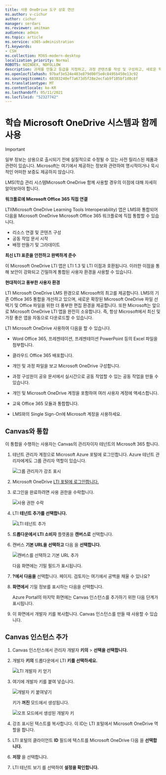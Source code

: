 ```yaml
---
title: 사용 OneDrive 도구 상호 연산
ms.author: v-cichur
author: cichur
manager: serdars
ms.reviewer: amitman
audience: admin
ms.topic: article
ms.service: o365-administration
f1.keywords:
- CSH
ms.collection: M365-modern-desktop
localization_priority: Normal
ROBOTS: NOINDEX, NOFOLLOW
description: 과제를 만들고 등급을 지정하고, 과정 콘텐츠를 작성 및 구성하고, 새로운 학습 도구 상호 OneDrive 앱을 사용하여 실시간으로 파일을 공동으로 작업합니다.
ms.openlocfilehash: 97baf3e524e483e879d00f5e0c8495b450e13c92
ms.sourcegitcommit: 68383240ef7a673d5f28e2ecfab9f105bf1d8c8f
ms.translationtype: MT
ms.contentlocale: ko-KR
ms.lasthandoff: 05/11/2021
ms.locfileid: "52327742"
---
```

# <a name="use-microsoft-onedrive-with-your-learning-management-system"></a>학습 Microsoft OneDrive 시스템과 함께 사용

> [!IMPORTANT]
> 일부 정보는 상용으로 출시되기 전에 실질적으로 수정될 수 있는 사전 릴리스된 제품과 관련이 있습니다. Microsoft는 여기에서 제공하는 정보와 관련하여 명시적이거나 묵시적인 어떠한 보증도 제공하지 않습니다.

LMS(학습 관리 시스템Microsoft OneDrive 함께 사용할 경우의 이점에 대해 자세히 알아보아야 합니다.

**워크플로에 Microsoft Office 365 직접 연결**

LTI(Microsoft OneDrive Learning Tools Interoperability) 앱은 LMS와 통합되어 다음을 Microsoft OneDrive Microsoft Office 365 워크플로에 직접 통합할 수 있습니다.

- 리소스 연결 및 콘텐츠 구성
- 공동 작업 문서 시작
- 배정 만들기 및 그라데이트

**최신 LTI 표준을 안전하고 완벽하게 준수**

이 Microsoft OneDrive LTI 앱은 LTI 1.3 및 LTI 이점과 호환됩니다. 이러한 이점을 통해 보안이 강화되고 긴밀하게 통합된 사용자 환경을 사용할 수 있습니다.

**현대적이고 풍부한 사용자 환경**

LTI Microsoft OneDrive LMS 환경으로 Microsoft의 최고를 제공합니다. LMS의 기존 Office 365 통합을 개선하고 있으며, 새로운 확장된 Microsoft OneDrive 파일 선택기 및 Office 파일을 위한 더 풍부한 편집 환경을 제공합니다. 또한 Microsoft는 앞으로 Microsoft OneDrive LTI 앱을 완전히 소유합니다. 즉, 항상 Microsoft에서 최신 및 가장 좋은 앱을 자동으로 다운로드할 수 있습니다.

LTI Microsoft OneDrive 사용하여 다음을 할 수 있습니다.

- Word Office 365, 프레젠테이션, 프레젠테이션 PowerPoint 등의 Excel 파일을 첨부합니다.

- 클라우드 Office 365 배포합니다.

- 개인 및 과정 파일을 보고 Microsoft OneDrive 구성합니다.

- 과정 구성원이 공유 문서에서 실시간으로 공동 작업할 수 있는 공동 작업을 만들 수 있습니다.

- 개인 및 Microsoft OneDrive 계정을 포함하여 여러 사용자 계정에 액세스합니다.

- 교육 Office 365 모듈과 통합합니다.

- LMS와의 Single Sign-On에 Microsoft 계정을 사용하세요.

## <a name="integrate-with-canvas"></a>Canvas와 통합

이 통합을 수행하는 사용자는 Canvas의 관리자이자 테넌트의 Microsoft 365 합니다.

1. 테넌트 관리자 계정으로 Microsoft Azure 포털에 로그인합니다. Azure 테넌트 관리자에게도 그룹 관리자 역할이 있습니다.

    ![그룹 관리자가 강조 표시](../media/lti-media/lti-group-admin.png)

2. Microsoft OneDrive [LTI 포털에 로그인합니다.](https://odltiappnl.azurewebsites.net/admin)

3. 로그인을 완료하려면 사용 권한을 수락합니다.

    ![사용 권한 수락](../media/lti-media/lti-permissions.png)

4. LTI **테넌트 추가를 선택합니다.**

     ![LTI 테넌트 추가](../media/lti-media/lti-add-tenant.png)

5. **드롭다운에서 LTI 소비자** 플랫폼을 **캔버스로** 선택합니다.

6. 캔버스 **기본 URL을 선택하고** 다음 을 **선택합니다.**

    ![캔버스를 선택하고 기본 URL 추가](../media/lti-media/lti-canvas-base-url.png)

   다음 화면에는 기밀 필드가 표시됩니다.

7. **?에서 다음을** 선택합니다. 페이지. 검토자는 여기에서 공백을 채울 수 있나요?

8. **화면에서** 기밀 정보를 표시하는 다음을 선택합니다.

   Azure Portal의 마지막 화면에는 Canvas 인스턴스를 추가하기 위한 다음 단계가 표시됩니다.

9. 이 화면에서 개발자 키를 복사합니다. Canvas 인스턴스를 만들 때 사용할 수 있습니다.

## <a name="add-the-canvas-instance"></a>Canvas 인스턴스 추가

1. Canvas 인스턴스에서 관리자 개발자 **키의**  >  **선택을 선택합니다.**

2. 개발자 **키의** 드롭다운에서 LTI **키를 선택하세요.**

   ![LTI 개발자 키 얻기](../media/lti-media/lti-developer-keys.png)

3. 여기에 개발자 키를 붙여 넣습니다.

     ![개발자 키 붙여넣기](../media/lti-media/lti-developer-keys.png)

   키가 **꺼진** 모드에서 생성됩니다.

   ![오프 모드에서 생성된 개발자 키](../media/lti-media/lti-copy-developer-keys.png)

4. 강조 표시된 텍스트를 복사합니다.
    이 ID는 LTI 포털에서 Microsoft OneDrive 역할을 합니다.

5. LTI 포털의 클라이언트 **ID** 필드에 텍스트를 Microsoft OneDrive 다음 을 **선택합니다.**

6. **저장** 을 선택합니다.

7. LTI 테넌트 보기 를 선택하여 **설정을 확인합니다.**
